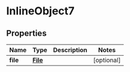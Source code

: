 

# InlineObject7

## Properties

Name | Type | Description | Notes
------------ | ------------- | ------------- | -------------
**file** | [**File**](File.md) |  |  [optional]



